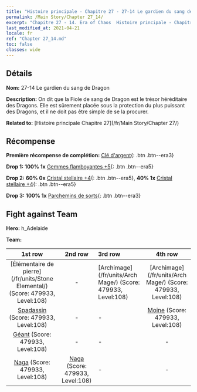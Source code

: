 ```yaml
---
title: "Histoire principale - Chapitre 27 - 27-14 Le gardien du sang de Dragon"
permalink: /Main Story/Chapter 27_14/
excerpt: "Chapitre 27 - 14. Era of Chaos  Histoire principale - Chapitre 27_14. 27-14 Le gardien du sang de Dragon"
last_modified_at: 2021-04-21
locale: fr
ref: "Chapter 27_14.md"
toc: false
classes: wide
---
```


## Détails

 **Nom:** 27-14 Le gardien du sang de Dragon

 **Description:** On dit que la Fiole de sang de Dragon est le trésor héréditaire des Dragons. Elle est sûrement placée sous la protection du plus puissant des Dragons, et il ne doit pas être simple de se la procurer.

 **Related to:** [Histoire principale Chapitre 27](/fr/Main Story/Chapter 27/)

## Récompense

 **Première récompense de complétion:** [Clé d'argent](/fr/Items/con_693/){: .btn .btn--era3}

 **Drop 1:** **100% 1x** [Gemmes flamboyantes +5](/fr/Items/mat_100/){: .btn .btn--era5}

 **Drop 2:** **60% 0x** [Cristal stellaire +4](/fr/Items/mat_94/){: .btn .btn--era5}, **40% 1x** [Cristal stellaire +4](/fr/Items/mat_94/){: .btn .btn--era5}

 **Drop 3:** **100% 1x** [Parchemins de sorts](/fr/Items/con_694/){: .btn .btn--era3}


## Fight against Team
 **Hero:** h_Adelaide

 **Team:**


  | 1st row | 2nd row | 3rd row | 4th row |
  |:----:|:----:|:----|:----:|
  | [Élémentaire de pierre](/fr/units/Stone Elemental/) (Score: 479933, Level:108)  | - | [Archimage](/fr/units/Arch Mage/) (Score: 479933, Level:108)  | [Archimage](/fr/units/Arch Mage/) (Score: 479933, Level:108)  |
  | [Spadassin](/fr/units/Swordsman/) (Score: 479933, Level:108)  | - | - | [Moine](/fr/units/Monk/) (Score: 479933, Level:108)  |
  | [Géant](/fr/units/Giant/) (Score: 479933, Level:108)  | - | - | - |
  | [Naga](/fr/units/Naga/) (Score: 479933, Level:108)  | [Naga](/fr/units/Naga/) (Score: 479933, Level:108)  | - | - |


